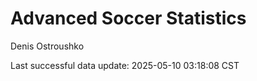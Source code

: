 # Advanced Soccer Statistics
Denis Ostroushko

<!-- gfm -->

Last successful data update: 2025-05-10 03:18:08 CST
